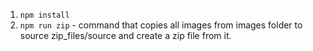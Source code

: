 1. `npm install`
2. `npm run zip` - command that copies all images from images folder to source zip_files/source and create a zip file from it.
